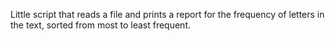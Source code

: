 Little script that reads a file and prints a report for the frequency of letters in the text, sorted from most to least frequent.